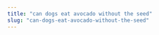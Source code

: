 ```yaml
---
title: "can dogs eat avocado without the seed"
slug: "can-dogs-eat-avocado-without-the-seed"
---
```


